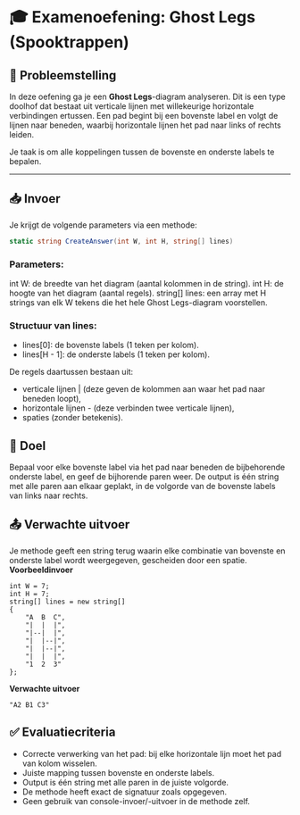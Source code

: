 # 🎓 Examenoefening: Ghost Legs (Spooktrappen)

## 🧩 Probleemstelling
In deze oefening ga je een **Ghost Legs**-diagram analyseren. Dit is een type doolhof dat bestaat uit verticale lijnen met willekeurige horizontale verbindingen ertussen. Een pad begint bij een bovenste label en volgt de lijnen naar beneden, waarbij horizontale lijnen het pad naar links of rechts leiden.

Je taak is om alle koppelingen tussen de bovenste en onderste labels te bepalen.

---

## 📥 Invoer

Je krijgt de volgende parameters via een methode:

```csharp
static string CreateAnswer(int W, int H, string[] lines)
```

### Parameters:
int W: de breedte van het diagram (aantal kolommen in de string).
int H: de hoogte van het diagram (aantal regels).
string[] lines: een array met H strings van elk W tekens die het hele Ghost Legs-diagram voorstellen.

### Structuur van lines:
* lines[0]: de bovenste labels (1 teken per kolom).
* lines[H - 1]: de onderste labels (1 teken per kolom).

De regels daartussen bestaan uit:
* verticale lijnen | (deze geven de kolommen aan waar het pad naar beneden loopt),
* horizontale lijnen - (deze verbinden twee verticale lijnen),
* spaties (zonder betekenis).

## 🎯 Doel
Bepaal voor elke bovenste label via het pad naar beneden de bijbehorende onderste label, en geef de bijhorende paren weer.
De output is één string met alle paren aan elkaar geplakt, in de volgorde van de bovenste labels van links naar rechts.

## 📤 Verwachte uitvoer
Je methode geeft een string terug waarin elke combinatie van bovenste en onderste label wordt weergegeven, gescheiden door een spatie.
__Voorbeeldinvoer__
```
int W = 7;
int H = 7;
string[] lines = new string[]
{
    "A  B  C",
    "|  |  |",
    "|--|  |",
    "|  |--|",
    "|  |--|",
    "|  |  |",
    "1  2  3"
};
```
__Verwachte uitvoer__
```
"A2 B1 C3"
```
## ✅ Evaluatiecriteria
* Correcte verwerking van het pad: bij elke horizontale lijn moet het pad van kolom wisselen.
* Juiste mapping tussen bovenste en onderste labels.
* Output is één string met alle paren in de juiste volgorde.
* De methode heeft exact de signatuur zoals opgegeven.
* Geen gebruik van console-invoer/-uitvoer in de methode zelf.
